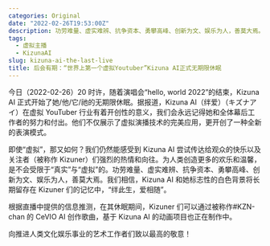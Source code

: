 ```yaml
---
categories: Original
date: "2022-02-26T19:53:00Z"
description: 功劳难量、虚实难辨、抗争资本、勇攀高峰、创新为文、娱乐为人，善莫大焉。
tags:
  - 虚拟主播
  - KizunaAI
slug: kizuna-ai-the-last-live
title: 后会有期：“世界上第一个虚拟Youtuber”Kizuna AI正式无期限休眠
---
```


今日（2022-02-26）20 时许，随着演唱会“hello, world 2022”的结束，Kizuna AI 正式开始了她/他/它/祂的无期限休眠。据报道，Kizuna AI（绊爱）（キズナアイ）在虚拟 YouTuber 行业有着开创性的意义，我们会永远记得她和全体幕后工作者的努力和付出。他们不仅展示了虚拟演播技术的完美应用，更开创了一种全新的表演模式。

即使“虚拟”，那又如何？我们仍然能感受到 Kizuna AI 尝试传达给观众的快乐以及关注者（被称作 Kizuner）们强烈的热情和向往。为人类创造更多的欢乐和温馨，是不会受限于“真实”与“虚拟”的。功劳难量、虚实难辨、抗争资本、勇攀高峰、创新为文、娱乐为人，善莫大焉。我们相信，Kizuna AI 和她标志性的白色背景将长期留存在 Kizuner 们的记忆中，“绊此生，爱相随”。

根据直播中提供的信息推测，在其休眠期间，Kizuner 们可以通过被称作\#KZN-chan 的 CeVIO AI 创作歌曲，基于 Kizuna AI 的动画项目也正在制作中。

向推进人类文化娱乐事业的艺术工作者们致以最高的敬意！
